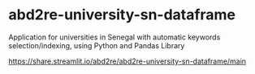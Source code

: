 # abd2re-university-sn-dataframe
Application for universities in Senegal with automatic keywords selection/indexing, using Python and Pandas Library

https://share.streamlit.io/abd2re/abd2re-university-sn-dataframe/main

